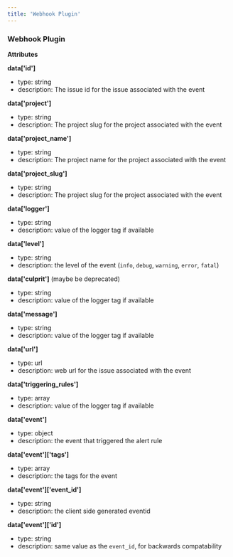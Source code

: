 ```yaml
---
title: 'Webhook Plugin'
---
```


### Webhook Plugin

**Attributes**

**data['id']**
- type: string
- description: The issue id for the issue associated with the event

**data['project']**
- type: string
- description: The project slug for the project associated with the event

**data['project_name']**
- type: string
- description: The project name for the project associated with the event

**data['project_slug']**
- type: string
- description: The project slug for the project associated with the event

**data['logger']**
- type: string
- description: value of the logger tag if available 

**data['level']**
- type: string
- description: the level of the event (`info`, `debug`, `warning`, `error`, `fatal`)

**data['culprit']** (maybe be deprecated)
- type: string
- description: value of the logger tag if available 

**data['message']** 
- type: string
- description: value of the logger tag if available 

**data['url']**
- type: url
- description: web url for the issue associated with the event

**data['triggering_rules']**
- type: array
- description: value of the logger tag if available 

**data['event']**
- type: object
- description: the event that triggered the alert rule

**data['event']['tags']**
- type: array
- description: the tags for the event

**data['event']['event_id']**
- type: string
- description: the client side generated eventid

**data['event']['id']**
- type: string
- description: same value as the `event_id`, for backwards compatability
